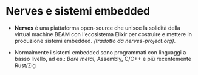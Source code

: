 # Nerves e sistemi embedded

* **Nerves** è una piattaforma open-source che unisce la solidità della
virtual machine BEAM con l'ecosistema Elixir per costruire e mettere in produzione
sistemi embedded. _(tradotto da nerves-project.org)_.

* Normalmente i sistemi embedded sono programmati con linguaggi a basso livello, ad es.: 
   _Bare metal_, Assembly, C/C++ e più recentemente Rust/Zig

